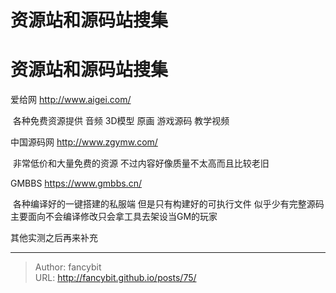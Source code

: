 # 资源站和源码站搜集

<div class="header"><h1 class="single-title animate__animated animate__pulse animate__faster">资源站和源码站搜集</h1></div>

<div class="content" id="content"><p>爱给网 <!-- raw HTML omitted --><a href="http://www.aigei.com/" target="_blank" rel="external nofollow noopener noreferrer">http://www.aigei.com/</a><!-- raw HTML omitted --></p><p>&nbsp;各种免费资源提供 音频 3D模型 原画 游戏源码 教学视频</p><p><!-- raw HTML omitted --><!-- raw HTML omitted -->中国源码网&nbsp;<!-- raw HTML omitted --><a href="http://www.zgymw.com/" target="_blank" rel="external nofollow noopener noreferrer">http://www.zgymw.com/</a><!-- raw HTML omitted --></p><p>&nbsp;非常低价和大量免费的资源 不过内容好像质量不太高而且比较老旧</p><p>GMBBS&nbsp;<!-- raw HTML omitted --><a href="https://www.gmbbs.cn/" target="_blank" rel="external nofollow noopener noreferrer">https://www.gmbbs.cn/</a><!-- raw HTML omitted --></p><p>&nbsp;各种编译好的一键搭建的私服端 但是只有构建好的可执行文件 似乎少有完整源码 主要面向不会编译修改只会拿工具去架设当GM的玩家</p><p>其他实测之后再来补充</p><!-- raw HTML omitted --></div>



---

> Author: fancybit  
> URL: http://fancybit.github.io/posts/75/  

